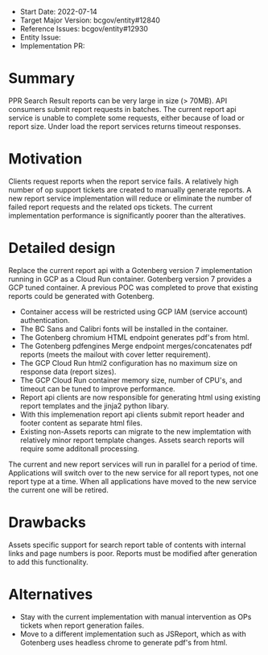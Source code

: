 - Start Date: 2022-07-14
- Target Major Version: bcgov/entity#12840
- Reference Issues: bcgov/entity#12930
- Entity Issue: 
- Implementation PR: 

# Summary

PPR Search Result reports can be very large in size (> 70MB). API consumers submit report requests in batches.
The current report api service is unable to complete some requests, either because of load or report size. 
Under load the report services returns timeout responses.

# Motivation

Clients request reports when the report service fails. A relatively high number of op support tickets are created to manually generate reports.
A new report service implementation will reduce or eliminate the number of failed report requests and the 
related ops tickets.
The current implementation performance is significantly poorer than the alteratives. 

# Detailed design

Replace the current report api with a Gotenberg version 7 implementation running in GCP as a Cloud Run container.
Gotenberg version 7 provides a GCP tuned container. A previous POC was completed to prove that existing reports could be generated with Gotenberg.
- Container access will be restricted using GCP IAM (service account) authentication.
- The BC Sans and Calibri fonts will be installed in the container.
- The Gotenberg chromium HTML endpoint generates pdf's from html.
- The Gotenberg pdfengines Merge endpoint merges/concatenates pdf reports (meets the mailout with cover letter requirement).
- The GCP Cloud Run html2 configuration has no maximum size on response data (report sizes).
- The GCP Cloud Run container memory size, number of CPU's, and timeout can be tuned to improve performance.
- Report api clients are now responsible for generating html using existing report templates and the jinja2 python libary. 
- With this implemenation report api clients submit report header and footer content as separate html files.
- Existing non-Assets reports can migrate to the new implemtation with relatively minor report template changes. Assets search reports will require some additonall processing.

The current and new report services will run in parallel for a period of time. Applications will switch over to the new service for all report types, not one report type at a time.
When all applications have moved to the new service the current one will be retired.

# Drawbacks

Assets specific support for search report table of contents with internal links and page numbers is poor.
Reports must be modified after generation to add this functionality. 

# Alternatives

- Stay with the current implementation with manual intervention as OPs tickets when report generation failes.
- Move to a different implementation such as JSReport, which as with Gotenberg uses headless chrome to generate pdf's from html.
